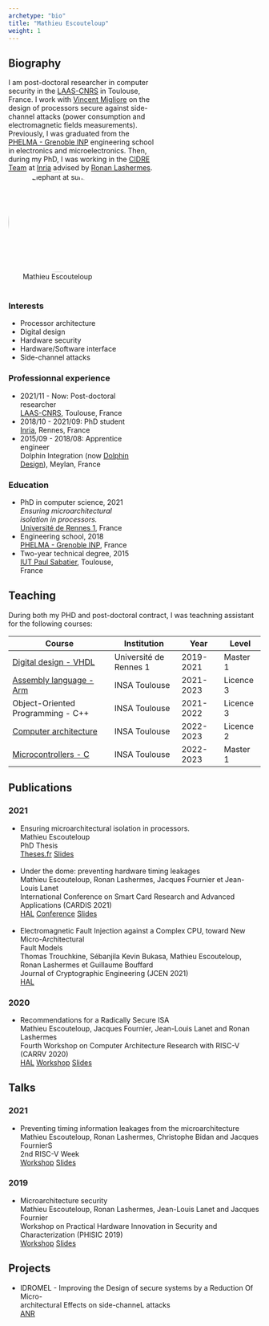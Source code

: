 ```yaml
---
archetype: "bio"
title: "Mathieu Escouteloup"
weight: 1
---
```



<!--******************************
              BIOGRAPHY
    ******************************--> 
<div class="bio-row">
  <div class="bio-col-left" style="width: 60%">
    <h2 class="bio-h2"> Biography</h2>
    I am post-doctoral researcher in computer security in the <a href="https://www.laas.fr/public/">LAAS-CNRS</a> in Toulouse, France.
    I work with <a href="https://gei.insa-toulouse.fr/en/the-department/people/vincent-migliore.html">Vincent Migliore</a> on the design of processors secure against side-channel attacks (power consumption and electromagnetic fields measurements).
    </br>
    Previously, I was graduated from the <a href="https://phelma.grenoble-inp.fr/">PHELMA - Grenoble INP</a> engineering school in electronics and microelectronics. 
    Then, during my PhD, I was working in the <a href="https://team.inria.fr/cidre/">CIDRE Team</a> at <a href="https://www.inria.fr/en">Inria</a> advised by <a href="https://ronan.lashermes.0nline.fr/">Ronan Lashermes</a>.

  </div>

  <div class="bio-col-right" style="width: 39%; text-align: center">
    <img src="/img/profil.jpg" alt="Elephant at sunset" width=200px style="border-radius: 50%;">
    <div class="bio-name">Mathieu Escouteloup</div>
    </br>
    <a href="mailto:mathieu.escouteloup@gmail.com"><i class="fas fa-fw fa-envelope fa-2x"></i></a>    
    <a href="https://www.linkedin.com/in/mathieu-escouteloup/"><i class="fab fa-fw fa-linkedin fa-2x"></i></a>   
    <a href="https://scholar.google.com/citations?user=kgsxRtsAAAAJ&hl=en"><i class="fab fa-fw fa-google fa-2x"></i></a>    
  </div>
</div>

<h3 class="bio-h3">Interests</h3>
<ul>
  <li class="bio-li bio-li-int"> Processor architecture</li>
  <li class="bio-li bio-li-int"> Digital design</li>
  <li class="bio-li bio-li-int"> Hardware security</li>
  <li class="bio-li bio-li-int"> Hardware/Software interface</li>
  <li class="bio-li bio-li-int"> Side-channel attacks</li>
</ul> 

<div class="bio-row">
  <div class="bio-col-left" style="width: 49%">
    <h3 class="bio-h3">Professionnal experience</h3>
    <ul>
      <li class="bio-li bio-li-xp">
        2021/11 - Now: Post-doctoral researcher</br>
        <a href="https://www.laas.fr/public/">LAAS-CNRS</a>, Toulouse, France 
      </li>
      <li class="bio-li bio-li-xp">
        2018/10 - 2021/09: PhD student</br>
        <a href="https://www.inria.fr/en">Inria</a>, Rennes, France
      </li>
      <li class="bio-li bio-li-xp">
        2015/09 - 2018/08: Apprentice engineer</br>
        Dolphin Integration (now <a href="https://www.dolphin-design.fr/">Dolphin Design</a>), Meylan, France
      </li>
    </ul> 
  </div>

  <div class="bio-col-right" style="width: 49%">
    <h3 class="bio-h3"> Education</h3>
    <ul>
      <li class="bio-li bio-li-edu">
        PhD in computer science, 2021</br>
        <span style="font-style: italic">Ensuring microarchitectural isolation in processors.</span></br>
        <a href="https://www.univ-rennes.fr/">Université de Rennes 1</a>, France
      </li>
      <li class="bio-li bio-li-edu">
        Engineering school, 2018</br>
        <a href="https://phelma.grenoble-inp.fr/">PHELMA - Grenoble INP</a>, France
      </li>
      <li class="bio-li bio-li-edu"> Two-year technical degree, 2015</li>
      <a href="https://iut.univ-tlse3.fr/">IUT Paul Sabatier</a>, Toulouse, France
    </ul> 
  </div>
</div>

<!--******************************
               TEACHING
    ******************************--> 
<h2 class="bio-h2">Teaching</h2>
During both my PHD and post-doctoral contract, I was teachning assistant for the following courses:

<table>
  <thead>
    <tr>
      <th>Course</th>
      <th>Institution</th>
      <th>Year</th>
      <th>Level</th>
    </tr>
   </thead>
   <tr>
      <td><a href="https://formations.univ-rennes.fr/ue4-conception-des-systemes-numeriques">Digital design - VHDL</a></td>
      <td>Université de Rennes 1</td>
      <td>2019-2021</td>
      <td>Master 1</td>
   </tr>
   <tr>
      <td><a href="https://www.insa-toulouse.fr/en/formation/ingenieur/preorientations.html">Assembly language - Arm</a></td>
      <td>INSA Toulouse</td>
      <td>2021-2023</td>
      <td>Licence 3</td>
   </tr>
   <tr>
      <td>Object-Oriented Programming - C++</td>
      <td>INSA Toulouse</td>
      <td>2021-2022</td>
      <td>Licence 3</td>
   </tr>
   <tr>
      <td><a href="https://www.insa-toulouse.fr/en/formation/ingenieur/preorientations.html">Computer architecture</a></td>
      <td>INSA Toulouse</td>
      <td>2022-2023</td>
      <td>Licence 2</td>
   </tr>
   <tr>
      <td><a href="https://gei.insa-toulouse.fr/en/academics/automatics-electronics.html">Microcontrollers - C</a></td>
      <td>INSA Toulouse</td>
      <td>2022-2023</td>
      <td>Master 1</td>
   </tr>
</table> 

<!--******************************
            PUBLICATIONS
    ******************************--> 
<h2 class="bio-h2">Publications</h2>
<h3 class="bio-h3">2021</h3>
<ul>
  <li class="bio-ref bio-li bio-li-ref">
    <div class="bio-ref-title"> Ensuring microarchitectural isolation in processors.</div>
    <div class="bio-ref-author">Mathieu Escouteloup</div>
    <div class="bio-ref-info">PhD Thesis</div>
    <a class="link-button" href="https://www.theses.fr/2021REN1S109">Theses.fr</a>
    <a class="link-button" href="/pdf/talks/20211216_soutenance.pdf">Slides</a>
  </li>
  </br>
  <li class="bio-ref bio-li bio-li-ref">
    <div class="bio-ref-title"> Under the dome: preventing hardware timing leakages</div>
    <div class="bio-ref-author">Mathieu Escouteloup, Ronan Lashermes, Jacques Fournier et Jean-Louis Lanet</div>
    <div class="bio-ref-info">International Conference on Smart Card Research and Advanced Applications (CARDIS 2021)</div>
    <a class="link-button" href="https://hal.science/hal-03351957">HAL</a>
    <a class="link-button" href="https://cardis2021.its.uni-luebeck.de/program.html">Conference</a>
    <a class="link-button" href="/pdf/talks/20211112_cardis.pdf">Slides</a>
  </li>
  </br>
  <li class="bio-ref bio-li bio-li-ref">
    <div class="bio-ref-title"> Electromagnetic Fault Injection against a Complex CPU, toward New Micro-Architectural</div>
    <div class="bio-ref-title">Fault Models</div>
    <div class="bio-ref-author"> Thomas Trouchkine, Sébanjila Kevin Bukasa, Mathieu Escouteloup, Ronan Lashermes et Guillaume Bouffard</div>
    <div class="bio-ref-info">Journal of Cryptographic Engineering (JCEN 2021)</div>
    <a class="link-button" href="https://hal.science/hal-03175704">HAL</a>
  </li>
</ul> 

<h3 class="bio-h3">2020</h3>
<ul>
  <li class="bio-ref bio-li bio-li-ref">    
    <div class="bio-ref-title"> Recommendations for a Radically Secure ISA</div>
    <div class="bio-ref-author">Mathieu Escouteloup, Jacques Fournier, Jean-Louis Lanet and Ronan Lashermes</div>
    <div class="bio-ref-info">Fourth Workshop on Computer Architecture Research with RISC-V (CARRV 2020)</div>
    <a class="link-button" href="https://hal.inria.fr/hal-03128242">HAL</a>
    <a class="link-button" href="https://carrv.github.io/2020/">Workshop</a>
    <a class="link-button" href="/pdf/talks/20200529_carrv.pdf">Slides</a>
  </li>
</ul> 

<!--******************************
                TALKS
    ******************************--> 
<h2 class="bio-h2">Talks</h2>
<h3 class="bio-h3">2021</h3>
<ul>
  <li class="bio-ref bio-li bio-li-talk">     
    <div class="bio-ref-title"> Preventing timing information leakages from the microarchitecture</div>
    <div class="bio-ref-author">Mathieu Escouteloup, Ronan Lashermes, Christophe Bidan and Jacques FournierS</div>
    <div class="bio-ref-info">2nd RISC-V Week</div>
    <a class="link-button" href="https://open-src-soc.org/2021-03/program-riscv-meetings.html">Workshop</a>
    <a class="link-button" href="/pdf/talks/20210330_riscv.pdf">Slides</a>
  </li>
</ul> 
<h3 class="bio-h3">2019</h3>
<ul>
  <li class="bio-ref bio-li bio-li-talk">     
    <div class="bio-ref-title"> Microarchitecture security</div>
    <div class="bio-ref-author">Mathieu Escouteloup, Ronan Lashermes, Jean-Louis Lanet and Jacques Fournier</div>
    <div class="bio-ref-info">Workshop on Practical Hardware Innovation in Security and Characterization (PHISIC 2019)</div>
    <a class="link-button" href="https://events.emse.fr/phisic2019/program.html">Workshop</a>
    <a class="link-button" href="/pdf/talks/20191015_phisic.pdf">Slides</a>
  </li>
</ul> 

<!--******************************
               PROJECTS
    ******************************--> 
<h2 class="bio-h2">Projects</h2>
<ul>
  <li class="bio-ref bio-li bio-li-prj">     
    <div class="bio-ref-title"> IDROMEL - Improving the Design of secure systems by a Reduction Of Micro-</div>
    <div class="bio-ref-title">architectural Effects on side-channeL attacks</div>
    <div class="bio-ref-description">    
    </div>
    <a class="link-button" href="https://anr.fr/Projet-ANR-20-CE39-0010">ANR</a>
  </li>
</ul> 
